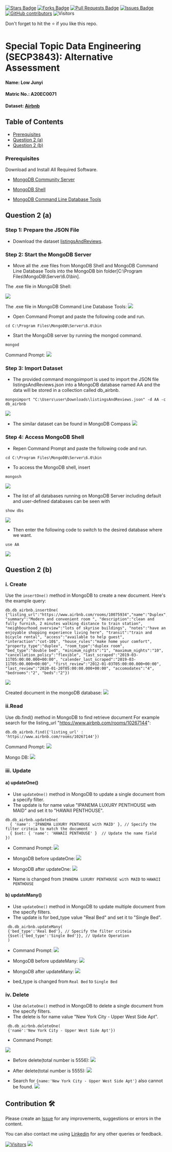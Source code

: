<a href="https://github.com/drshahizan/SECP3843/stargazers"><img src="https://img.shields.io/github/stars/drshahizan/SECP3843" alt="Stars Badge"/></a>
<a href="https://github.com/drshahizan/SECP3843/network/members"><img src="https://img.shields.io/github/forks/drshahizan/SECP3843" alt="Forks Badge"/></a>
<a href="https://github.com/drshahizan/SECP3843/pulls"><img src="https://img.shields.io/github/issues-pr/drshahizan/SECP3843" alt="Pull Requests Badge"/></a>
<a href="https://github.com/drshahizan/SECP3843/issues"><img src="https://img.shields.io/github/issues/drshahizan/SECP3843" alt="Issues Badge"/></a>
<a href="https://github.com/drshahizan/SECP3843/graphs/contributors"><img alt="GitHub contributors" src="https://img.shields.io/github/contributors/drshahizan/SECP3843?color=2b9348"></a>
![Visitors](https://api.visitorbadge.io/api/visitors?path=https%3A%2F%2Fgithub.com%2Fdrshahizan%2FSECP3843&labelColor=%23d9e3f0&countColor=%23697689&style=flat)

Don't forget to hit the :star: if you like this repo.

# Special Topic Data Engineering (SECP3843): Alternative Assessment

#### Name: Low Junyi
#### Matric No.: A20EC0071
#### Dataset: [Airbnb](https://github.com/drshahizan/dataset/tree/main/mongodb/05-airbnb)

## Table of Contents
- [Prerequisites](prerequisites)
- [Question 2 (a)](question-2-(a))
- [Question 2 (b)](question-2-(b))

### Prerequisites
Download and Install All Required Software.
- [MongoDB Community Server](https://www.mongodb.com/try/download/community)<br>

- [MongoDB Shell](https://www.mongodb.com/try/download/shell) <br>
  
- [MongoDB Command Line Database Tools](https://www.mongodb.com/try/download/database-tools) <br>



## Question 2 (a)


### Step 1: Prepare the JSON File
- Download the dataset <a href="https://github.com/drshahizan/dataset/tree/main/mongodb/05-airbnb" >listingsAndReviews</a>.

### Step 2: Start the MongoDB Server
- Move all the .exe files from MongoDB Shell and  MongoDB Command Line Database Tools into the MongoDB bin folder[C:\Program Files\MongoDB\Server\6.0\bin].  

The .exe file in MongoDB Shell:

<img src="https://github.com/drshahizan/SECP3843/assets/120614501/b1018280-1188-4172-81a0-6ba0fc9f6f3a"></img>

The .exe file in MongoDB Command Line Database Tools:
<img src="https://github.com/drshahizan/SECP3843/assets/120614501/82b86e7a-8246-4927-9c6b-1c9de55f0615"></img>

- Open Command Prompt and paste the following code and run.
```
cd C:\Program Files\MongoDB\Server\6.0\bin
```

- Start the MongoDB server by running the mongod command. 
```
mongod
```
Command Prompt:
<img  src="https://github.com/drshahizan/SECP3843/assets/120614501/56d70022-c686-48cd-b7d3-83984142d527"></img>


### Step 3: Import Dataset
- The provided command mongoimport is used to import the JSON file listingsAndReviews.json into a MongoDB database named AA and the data will be stored in a collection called db_airbnb.
```
mongoimport "C:\Users\user\Downloads\listingsAndReviews.json" -d AA -c db_airbnb
```
<img  src="https://github.com/drshahizan/SECP3843/assets/120614501/4fdcd2b0-638f-49d3-bec8-0d6dd8b340ab"></img>

- The similar dataset can be found in MongoDB Compass
<img  src="https://github.com/drshahizan/SECP3843/assets/120614501/5cf55382-90be-4420-b0b2-1322c6a17172"></img>

### Step 4: Access MongoDB Shell
- Repen Command Prompt and paste the following code and run.
```
cd C:\Program Files\MongoDB\Server\6.0\bin
```

- To access the MongoDB shell, insert
```
mongosh
``` 
<img  src="https://github.com/drshahizan/SECP3843/assets/120614501/8b475845-844a-465c-8170-f433e1adace4"></img>

- The list of all databases running on MongoDB Server including default and user-defined databases can be seen with 
```
show dbs
``` 
<img  src="https://github.com/drshahizan/SECP3843/assets/120614501/2c3f4fe0-4db9-4e20-97d5-45905df7b75c"></img>

- Then enter the following code to switch to the desired database where we want.
```
use AA
``` 
<img  src="https://github.com/drshahizan/SECP3843/assets/120614501/995d0766-a1d3-4719-91f0-83da4afbf1e6"></img>

## Question 2 (b)
### i. Create 
Use the `insertOne()` method in MongoDB to create a new document. Here's the example query:
```
db.db_airbnb.insertOne( {"listing_url":"https://www.airbnb.com/rooms/10075934","name":"Duplex", "summary":"Modern and convenient room ", "description":"clean and fully furnish, 2 minutes walking distance to train station", "neighbourhood_overview":"lots of skyrise buildings", "notes":"have an enjoyable shopping experience living here", "transit":"train and bicycle rental", "access":"available to help guest", "interaction":"cot-10$", "house_rules":"make home your comfort", "property_type":"duplex", "room_type":"duplex room", "bed_type":"double bed", "minimum_nights":"1", "maximum_nights":"10", "cancellation_policy":"flexible", "last_scraped":"2019-03-11T05:00:00.000+00:00", "calender_last_scraped":"2019-03-11T05:00.000+00:00", "first_review":"2012-01-03T05:00:00.000+00:00", "last_review":"2020-01-20T05:00:00.000+00:00", "accomodates":"4", "bedrooms":"2", "beds":"2"})
```
<img  src="https://github.com/drshahizan/SECP3843/assets/120614501/e1b7c84c-46de-4ea5-9467-fbd2e5e9eb2d"></img>

Created document in the mongoDB database:
<img  src="https://github.com/drshahizan/SECP3843/assets/120614501/c8a11ae3-71c2-4204-8738-98ddad84b80a"></img>

### ii.Read
Use db.find() method in MongoDB to find retrieve document
For example search for the listing_url "https://www.airbnb.com/rooms/10267144":

```
db.db_airbnb.find({'listing_url' : 'https://www.airbnb.com/rooms/10267144'})
```
Command Prompt:
<img  src="https://github.com/drshahizan/SECP3843/assets/120614501/b9f4f1f6-d1a8-4c7d-a13d-3300be058dc7"></img>

Mongo DB:
<img  src="https://github.com/drshahizan/SECP3843/assets/120614501/e309d39b-396f-4d52-9f50-cc3382ddd928"></img>

### iii. Update
#### a) updateOne()
- Use `updateOne()` method in MongoDB to update a single document from a specify filter.
- The update is for name value "IPANEMA LUXURY PENTHOUSE with MAID" and set it to "HAWAII PENTHOUSE".

```
db.db_airbnb.updateOne(
  { 'name': 'IPANEMA LUXURY PENTHOUSE with MAID' }, // Specify the filter criteia to match the document
  { $set: { 'name': 'HAWAII PENTHOUSE' }  // Update the name field
})
```

- Command Prompt:
<img  src="https://github.com/drshahizan/SECP3843/assets/120614501/8955f15d-0413-4eb0-a587-3b30970e4dd0"></img>

- MongoDB before updateOne:
<img  src="https://github.com/drshahizan/SECP3843/assets/120614501/342573e1-f4b6-493e-9fcb-731f2d8eeb67"></img>

- MongoDB after updateOne:
<img  src="https://github.com/drshahizan/SECP3843/assets/120614501/ee8b2b26-7451-4420-bef0-07812c50aca1"></img>
- Name is changed from `IPANEMA LUXURY PENTHOUSE with MAID` to `HAWAII PENTHOUSE`

#### b) updateMany()
- Use `updateOne()` method in MongoDB to update multiple document from the specify filters.
- The update is for bed_type value "Real Bed" and set it to "Single Bed".

```
 db.db_airbnb.updateMany(
 {'bed_type':'Real Bed'}, // Specify the filter criteia
 {$set:{'bed_type':'Single Bed'}}, // Update Operation
 )
```

- Command Prompt:
<img  src="https://github.com/drshahizan/SECP3843/assets/120614501/00659a4f-5bbb-4b51-bb11-8006ea36ff83"></img>

- MongoDB before updateMany:
<img  src="https://github.com/drshahizan/SECP3843/assets/120614501/6dd8f4fc-b7ad-4fd0-90d1-25f9b6069e41"></img>

- MongoDB after updateMany:
<img  src="https://github.com/drshahizan/SECP3843/assets/120614501/a86dd8cd-3d74-498f-bda3-5dd313d6607a"></img>
- bed_type is changed from `Real Bed` to `Single Bed`

### iv. Delete
- Use `deleteOne()` method in MongoDB to delete a single document from the specify filters.
- The delete is for name value "New York City - Upper West Side Apt".

```
 db.db_airbnb.deleteOne(
 {'name':'New York City - Upper West Side Apt'})
```

- Command Prompt:

<img  src="https://github.com/drshahizan/SECP3843/assets/120614501/828f0e71-6502-4f41-b132-1138f0e8a581"></img>

- Before delete(total number is 5556):
<img  src="https://github.com/drshahizan/SECP3843/assets/120614501/2641dafb-2f19-434c-bbf1-eb470108b171"></img>

- After delete(total number is 5555):
<img  src="https://github.com/drshahizan/SECP3843/assets/120614501/828de755-49d1-46e7-9e3a-b670d1848983"></img>

- Search for `{name:'New York City - Upper West Side Apt'}` also cannot be found.
<img  src="https://github.com/drshahizan/SECP3843/assets/120614501/701c9748-c63b-40ae-a13d-1e7ef2749660"></img>
## Contribution 🛠️
Please create an [Issue](https://github.com/drshahizan/special-topic-data-engineering/issues) for any improvements, suggestions or errors in the content.

You can also contact me using [Linkedin](https://www.linkedin.com/in/drshahizan/) for any other queries or feedback.

[![Visitors](https://api.visitorbadge.io/api/visitors?path=https%3A%2F%2Fgithub.com%2Fdrshahizan&labelColor=%23697689&countColor=%23555555&style=plastic)](https://visitorbadge.io/status?path=https%3A%2F%2Fgithub.com%2Fdrshahizan)
![](https://hit.yhype.me/github/profile?user_id=81284918)



